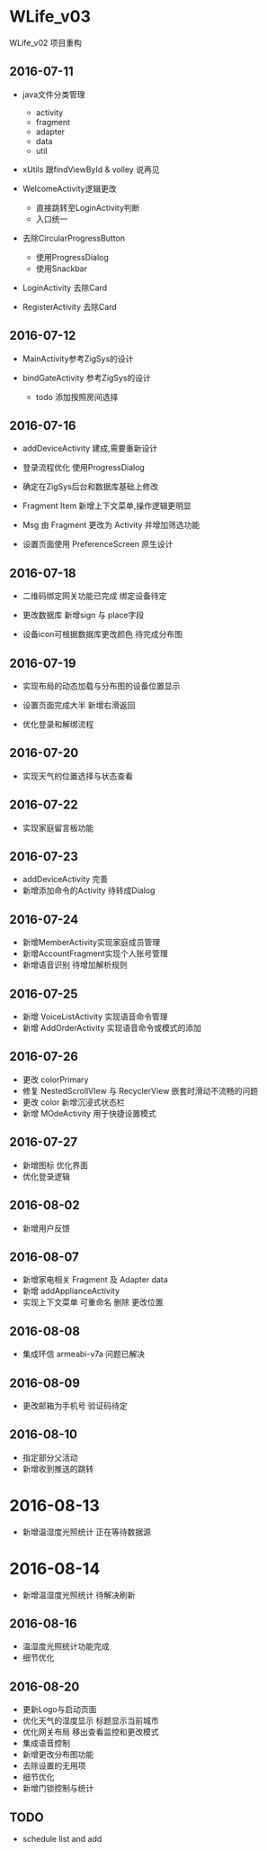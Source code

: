 # WLife_v03
WLife_v02 项目重构

## 2016-07-11

- java文件分类管理
    - activity
    - fragment
    - adapter
    - data
    - util

- xUtils 跟findViewById & volley 说再见

- WelcomeActivity逻辑更改
    - 直接跳转至LoginActivity判断
    - 入口统一

- 去除CircularProgressButton
    - 使用ProgressDialog
    - 使用Snackbar

- LoginActivity 去除Card

- RegisterActivity 去除Card

## 2016-07-12

- MainActivity参考ZigSys的设计

- bindGateActivity 参考ZigSys的设计
    - todo 添加按照房间选择

## 2016-07-16

- addDeviceActivity 建成,需要重新设计

- 登录流程优化 使用ProgressDialog

- 确定在ZigSys后台和数据库基础上修改

- Fragment Item 新增上下文菜单,操作逻辑更明显

- Msg 由 Fragment 更改为 Activity 并增加筛选功能

- 设置页面使用 PreferenceScreen 原生设计

## 2016-07-18

- 二维码绑定网关功能已完成 绑定设备待定

- 更改数据库 新增sign 与 place字段

- 设备icon可根据数据库更改颜色 待完成分布图

## 2016-07-19

- 实现布局的动态加载与分布图的设备位置显示

- 设置页面完成大半 新增右滑返回

- 优化登录和解绑流程

## 2016-07-20

- 实现天气的位置选择与状态查看

## 2016-07-22

- 实现家庭留言板功能

## 2016-07-23

- addDeviceActivity 完善
- 新增添加命令的Activity 待转成Dialog

## 2016-07-24

- 新增MemberActivity实现家庭成员管理
- 新增AccountFragment实现个人账号管理
- 新增语音识别 待增加解析规则

## 2016-07-25

- 新增 VoiceListActivity 实现语音命令管理
- 新增 AddOrderActivity 实现语音命令或模式的添加

## 2016-07-26

- 更改 colorPrimary
- 修复 NestedScrollVIew 与 RecyclerView 嵌套时滑动不流畅的问题
- 更改 color 新增沉浸式状态栏
- 新增 MOdeActivity 用于快捷设置模式


## 2016-07-27

- 新增图标 优化界面
- 优化登录逻辑

## 2016-08-02

- 新增用户反馈

## 2016-08-07

- 新增家电相关 Fragment 及 Adapter data
- 新增 addApplianceActivity
- 实现上下文菜单 可重命名 删除 更改位置

## 2016-08-08

- 集成环信 armeabi-v7a 问题已解决

## 2016-08-09

- 更改邮箱为手机号 验证码待定

## 2016-08-10

- 指定部分父活动
- 新增收到推送的跳转

# 2016-08-13

- 新增温湿度光照统计 正在等待数据源

# 2016-08-14

- 新增温湿度光照统计 待解决刷新

## 2016-08-16

- 温湿度光照统计功能完成
- 细节优化

## 2016-08-20

- 更新Logo与启动页面
- 优化天气的湿度显示 标题显示当前城市
- 优化网关布局 移出查看监控和更改模式
- 集成语音控制
- 新增更改分布图功能
- 去除设置的无用项
- 细节优化
- 新增门锁控制与统计



## TODO

- schedule list and add
